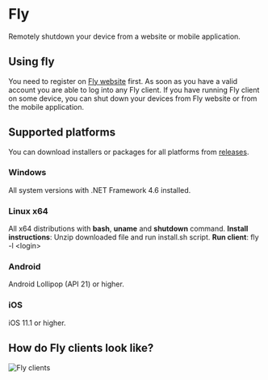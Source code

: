 # Fly
Remotely shutdown your device from a website or mobile application.

## Using fly
You need to register on [Fly website](https://fly.starekit.cz/) first. As soon as you have a valid account you are able to log into any Fly client. If you have running Fly client on some device, you can shut down your devices from Fly website or from the mobile application.

## Supported platforms
You can download installers or packages for all platforms from [releases](https://github.com/starek4/fly/releases/latest).

### Windows
All system versions with .NET Framework 4.6 installed.

### Linux x64
All x64 distributions with **bash**, **uname** and **shutdown** command.
**Install instructions**: Unzip downloaded file and run install.sh script.
**Run client**: fly -l \<login\>

### Android
Android Lollipop (API 21) or higher.

### iOS
iOS 11.1 or higher.

## How do Fly clients look like?
![Fly clients](https://starekit.cz/git/fly.jpg)
